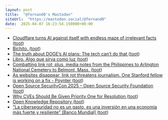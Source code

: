 ```yaml
---
layout: post
title:  "@fernand0's Mastodon"
siteUrl:  "https://mastodon.social/@fernand0"
date:  2025-04-07 16:23:54.150000+00:00
---
```

*  [Cloudflare turns AI against itself with endless maze of irrelevant facts ](https://arstechnica.com/ai/2025/03/cloudflare-turns-ai-against-itself-with-endless-maze-of-irrelevant-facts) ([toot](https://mastodon.social/@fernand0/114297604286072073))
*  [Bichito. ](https://avecesunafoto.wordpress.com/2025/04/06/bichito) ([toot](https://mastodon.social/@fernand0/114297547111247897))
*  [The truth about DOGE’s AI plans: The tech can’t do that ](https://www.washingtonpost.com/technology/2025/03/03/doge-ai-government-automation) ([toot](https://mastodon.social/@fernand0/114297356440181269))
*  [Libro. Algo que sirva como luz ](https://fotografiasenmovimiento.wordpress.com/2025/04/07/libro-algo-que-sirva-como-luz) ([toot](https://mastodon.social/@fernand0/114297349997793805))
*  [Combatting link rot; plus, media notes from the Philippines to Arlington National Cemetery to Belmont, Mass. ](https://dankennedy.net/2025/03/15/combatting-link-rot-plus-media-notes-from-the-philippines-to-arlington-national-cemetery-to-belmont-mass) ([toot](https://mastodon.social/@fernand0/114297167455876748))
*  [As websites disappear, link rot threatens journalism. One Stanford fellow is working on a fix - Poynter ](https://www.poynter.org/tech-tools/2025/how-to-preserve-save-websites-government-personal) ([toot](https://mastodon.social/@fernand0/114296892213604345))
*  [Open Source SecurityCon 2025 – Open Source Security Foundation ](https://openssf.org/event/open-source-securitycon-2025/?__hstc=60185074.30eaf71f1ca4b1cb8736743449761958.1716484629335.1742228554326.1742232212962.1) ([toot](https://mastodon.social/@fernand0/114296745190662097))
*  [Why CVEs Should Be Given Priority One for Resolution ](https://www.f5.com/company/blog/why-cves-should-be-given-priority-one-for-resolutio) ([toot](https://mastodon.social/@fernand0/114296514041117421))
*  [Open Knowledge Repository ](https://openknowledge.worldbank.org/entities/publication/4ec1bf22-3658-4d69-b9d3-43122254bc6) ([toot](https://mastodon.social/@fernand0/114296255587757154))
*  ["La ciberseguridad no es un gasto, es una inversión en una economía más fuerte y resiliente" [Banco Mundial] ](https://blog.segu-info.com.ar/2025/03/la-ciberseguridad-no-es-un-gasto-es-una.htm) ([toot](https://mastodon.social/@fernand0/114295982409896596))
